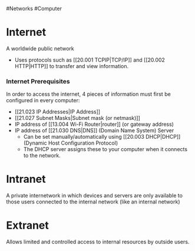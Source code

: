 #Networks #Computer 

# Internet
A worldwide public network
- Uses protocols such as [[20.001 TCPIP|TCP/IP]] and [[20.002 HTTP|HTTP]] to transfer and view information.

### Internet Prerequisites
In order to access the internet, 4 pieces of information must first be configured in every computer:
- [[21.023 IP Addresses|IP Address]]
- [[21.027 Subnet Masks|Subnet mask (or netmask)]]
- IP address of [[13.004 Wi-Fi Router|router]] (or gateway address)
- IP address of [[21.030 DNS|DNS]] (Domain Name System) Server
	- Can be set manually/automatically using [[20.003 DHCP|DHCP]] (Dynamic Host Configuration Protocol)
	- The DHCP server assigns these to your computer when it connects to the network.
# Intranet
A private internetwork in which devices and servers are only available to those users connected to the internal network (like an internal network)

# Extranet
Allows limited and controlled access to internal resources by outside users.